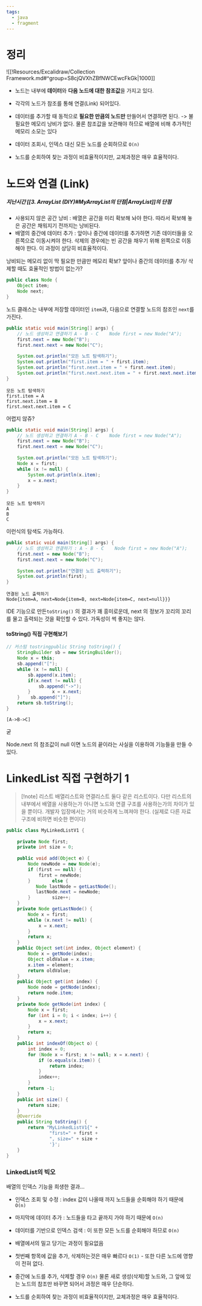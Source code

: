 ```yaml
---
tags:
  - java
  - fragment
---
```

# 정리
![[!Resources/Excalidraw/Collection Framework.md#^group=S8cjQVXhZBfNWCEwcFkGk|1000]]
- 노드는 내부에 **데이터**와 **다음 노드에 대한 참조값**을 가지고 있다.
- 각각의 노드가 참조를 통해 연결(Link) 되어있다.
- 데이터를 추가할 때 동적으로 **필요한 만큼의 노드만** 만들어서 연결하면 된다. -> 불필요한 메모리 낭비가 없다.
  물론 참조값을 보관해야 하므로 배열에 비해 추가적인 메모리 소모는 있다

- 데이터 조회시, 인덱스 대신 모든 노드를 순회하므로 `O(n)`
- 노드를 순회하여 찾는 과정이 비효율적이지만, 교체과정은 매우 효율적이다.

# 노드와 연결 (Link)
##### 지난시간 [[3. ArrayList (DIY)#MyArrayList의 단점|ArrayList]]의 단점
- 사용되지 않은 공간 낭비 : 배열은 공간을 미리 확보해 놔야 한다. 따라서 확보해 놓은 공간은 채워지기 전까지는 낭비된다.
- 배열의 중간에 데이터 추가 : 앞이나 중간에 데이터를 추가하면 기존 데이터들을 오른쪽으로 이동시켜야 한다.
  삭제의 경우에는 빈 공간을 채우기 위해 왼쪽으로 이동해야 한다. 이 과정이 상당히 비효율적이다.

낭비되는 메모리 없이 딱 필요한 만큼만 메모리 확보?
앞이나 중간의 데이터를 추가/ 삭제할 때도 효율적인 방법이 없는가?



```java
public class Node {
	Object item;
	Node next;
}
```
노드 클래스는 내부에 저장할 데이터인 `item`과, 다음으로 연결할 노드의 참조인 `next`를 가진다.


```java
public static void main(String[] args) {  
    // 노드 생성하고 연결하기 A - B - C    Node first = new Node("A");  
    first.next = new Node("B");  
    first.next.next = new Node("C");  
  
    System.out.println("모든 노트 탐색하기");  
    System.out.println("first.item = " + first.item);  
    System.out.println("first.next.item = " + first.next.item);  
    System.out.println("first.next.next.item = " + first.next.next.item);  
}
```

```
모든 노트 탐색하기
first.item = A
first.next.item = B
first.next.next.item = C
```
어렵지 않쥬?

```java
public static void main(String[] args) {  
    // 노드 생성하고 연결하기 A - B - C    Node first = new Node("A");  
    first.next = new Node("B");  
    first.next.next = new Node("C");  
  
    System.out.println("모든 노트 탐색하기");  
    Node x = first;  
    while (x != null) {  
        System.out.println(x.item);  
        x = x.next;  
    }
}
```

```
모든 노트 탐색하기
A
B
C
```
이런식의 탐색도 가능하다.

```java
public static void main(String[] args) {  
    // 노드 생성하고 연결하기 : A - B - C    Node first = new Node("A");  
    first.next = new Node("B");  
    first.next.next = new Node("C");  
  
    System.out.println("연결된 노드 출력하기");  
    System.out.println(first);  
}
```

```
연결된 노드 출력하기
Node{item=A, next=Node{item=B, next=Node{item=C, next=null}}}
```
IDE 기능으로 만든`toString()` 의 결과가 꽤 흥미로운데, next 의 정보가 꼬리의 꼬리를 물고 출력되는 것을 확인할 수 있다.
가독성이 썩 좋지는 않다.

#### toString() 직접 구현해보기
```java
// 커스텀 tostringpublic String toString() {  
    StringBuilder sb = new StringBuilder();  
    Node x = this;  
    sb.append("[");  
    while (x != null) {  
        sb.append(x.item);  
        if(x.next != null) {  
            sb.append("->");  
        }        x = x.next;  
    }    sb.append("]");  
    return sb.toString();  
}
```

```
[A->B->C]
```
굳

Node.next 의 참조값이 null 이면 노드의 끝이라는 사실을 이용하여 기능들을 만들 수 있다.

# LinkedList 직접 구현하기 1 

> [!note] 리스트
> 배열리스트와 연결리스트 둘다 같은 리스트이다.
> 다만 리스트의 내부에서 배열을 사용하는가 아니면 노드와 연결 구조를 사용하는가의 차이가 있을 뿐이다.
> 개발자 입장에서는 거의 비슷하게 느껴져야 한다. (실제로 다른 자료구조에 비하면 비슷한 편이다)

```java
public class MyLinkedListV1 {  
  
    private Node first;  
    private int size = 0;  
  
    public void add(Object e) {  
        Node newNode = new Node(e);  
        if (first == null) {  
            first = newNode;  
        }        else {  
           Node lastNode = getLastNode();  
           lastNode.next = newNode;  
        }        size++;  
    }  
    private Node getLastNode() {  
        Node x = first;  
        while (x.next != null) {  
            x = x.next;  
        }        
        return x;  
    }  
    public Object set(int index, Object element) {  
        Node x = getNode(index);  
        Object oldValue = x.item;  
        x.item = element;  
        return oldValue;  
    }  
    public Object get(int index) {  
        Node node = getNode(index);  
        return node.item;  
    }  
    private Node getNode(int index) {  
        Node x = first;  
        for (int i = 0; i < index; i++) {  
            x = x.next;  
        }        
        return x;  
    }  
    public int indexOf(Object o) {  
        int index = 0;  
        for (Node x = first; x != null; x = x.next) {  
            if (o.equals(x.item)) {  
                return index;  
            }            
            index++;  
        }        
        return -1;  
    }  
    public int size() {  
        return size;  
    }  
    @Override  
    public String toString() {  
        return "MyLinkedListV1{" +  
                "first=" + first +  
                ", size=" + size +  
                '}';  
    }
}
```


### LinkedList의 빅오
배열의 인덱스 기능을 희생한 결과...
- 인덱스 조회 및 수정 : index 값이 나올때 까지 노드들을 순회해야 하기 때문에 `O(n)`
- 마지막에 데이터 추가 : 노드들을 타고 끝까지 가야 하기 때문에 `O(n)`
- 데이터를 기반으로 인덱스 검색 : 이 또한 모든 노드를 순회해야 하므로 `O(n)`

- 배열에서의 밀고 당기는 과정이 필요없음
- 첫번째 항목에 값을 추가, 삭제하는것은 매우 빠르다 `O(1)` - 또한 다른 노드에 영향이 전혀 없다. 
- 중간에 노드를 추가, 삭제할 경우 `O(n)`
  물론 새로 생성(삭제)할 노드와, 그 앞에 있는 노드의 참조만 바꾸면 되어서 과정은 매우 단순하다.
  
- 노드를 순회하여 찾는 과정이 비효율적이지만, 교체과정은 매우 효율적이다.